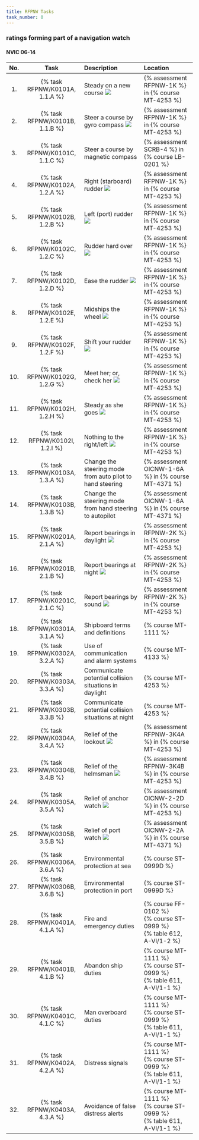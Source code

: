 ```yaml
---
title: RFPNW Tasks
task_number: 0
---
```



### ratings forming part of a navigation watch

#### NVIC 06-14

| No.   | Task | Description | Location |
|:-----:|:----:|:------------|:-------|
| 1. | {% task RFPNW/K0101A, 1.1.A %} | Steady on a new course ![]({{site.baseurl}}/assets/images/new.jpg)  | {% assessment RFPNW-1K %} in {% course MT-4253 %} |
| 2. | {% task RFPNW/K0101B, 1.1.B %} | Steer a course by gyro­ compass ![]({{site.baseurl}}/assets/images/new.jpg)  | {% assessment RFPNW-1K %} in {% course MT-4253 %} |
| 3. | {% task RFPNW/K0101C, 1.1.C %} | Steer a course by magnetic compass | {% assessment SCRB-4 %} in {% course LB-0201 %} |
| 4. | {% task RFPNW/K0102A, 1.2.A %} | Right (starboard) rudder ![]({{site.baseurl}}/assets/images/new.jpg)  | {% assessment RFPNW-1K %} in {% course MT-4253 %} |
| 5. | {% task RFPNW/K0102B, 1.2.B %} | Left (port) rudder ![]({{site.baseurl}}/assets/images/new.jpg)  | {% assessment RFPNW-1K %} in {% course MT-4253 %} |
| 6. | {% task RFPNW/K0102C, 1.2.C %} | Rudder hard over ![]({{site.baseurl}}/assets/images/new.jpg)  | {% assessment RFPNW-1K %} in {% course MT-4253 %} |
| 7. | {% task RFPNW/K0102D, 1.2.D %} | Ease the rudder ![]({{site.baseurl}}/assets/images/new.jpg)  | {% assessment RFPNW-1K %} in {% course MT-4253 %} |
| 8. | {% task RFPNW/K0102E, 1.2.E %} | Midships the wheel ![]({{site.baseurl}}/assets/images/new.jpg)  | {% assessment RFPNW-1K %} in {% course MT-4253 %} |
| 9. | {% task RFPNW/K0102F, 1.2.F %} | Shift your rudder ![]({{site.baseurl}}/assets/images/new.jpg)  | {% assessment RFPNW-1K %} in {% course MT-4253 %} |
| 10. | {% task RFPNW/K0102G, 1.2.G %} | Meet her; or, check her ![]({{site.baseurl}}/assets/images/new.jpg)  | {% assessment RFPNW-1K %} in {% course MT-4253 %} |
| 11. | {% task RFPNW/K0102H, 1.2.H %} | Steady as she goes ![]({{site.baseurl}}/assets/images/new.jpg)  | {% assessment RFPNW-1K %} in {% course MT-4253 %} |
| 12. | {% task RFPNW/K0102I, 1.2.I %} | Nothing to the right/left ![]({{site.baseurl}}/assets/images/new.jpg)  | {% assessment RFPNW-1K %} in {% course MT-4253 %} |
| 13. | {% task RFPNW/K0103A, 1.3.A %} | Change the steering mode from auto pilot to hand steering | {% assessment OICNW-1-6A %} in {% course MT-4371 %} |
| 14. | {% task RFPNW/K0103B, 1.3.B %} | Change the steering mode from hand steering to autopilot | {% assessment OICNW-1-6A %} in {% course MT-4371 %} |
| 15. | {% task RFPNW/K0201A, 2.1.A %} | Report bearings in daylight ![]({{site.baseurl}}/assets/images/new.jpg)  | {% assessment RFPNW-2K %} in {% course MT-4253 %} |
| 16. | {% task RFPNW/K0201B, 2.1.B %} | Report bearings at night ![]({{site.baseurl}}/assets/images/new.jpg)  | {% assessment RFPNW-2K %} in {% course MT-4253 %} |
| 17. | {% task RFPNW/K0201C, 2.1.C %} | Report bearings by sound ![]({{site.baseurl}}/assets/images/new.jpg)  | {% assessment RFPNW-2K %} in {% course MT-4253 %} |
| 18. | {% task RFPNW/K0301A, 3.1.A %} | Shipboard terms and definitions | {% course MT-1111 %}|
| 19. | {% task RFPNW/K0302A, 3.2.A %} | Use of communication and alarm systems | {% course MT-4133 %}|
| 20. | {% task RFPNW/K0303A, 3.3.A %} | Communicate potential collision situations in daylight | {% course MT-4253 %}|
| 21. | {% task RFPNW/K0303B, 3.3.B %} | Communicate potential collision situations at night | {% course MT-4253 %}|
| 22. | {% task RFPNW/K0304A, 3.4.A %} | Relief of the lookout ![]({{site.baseurl}}/assets/images/new.jpg)  | {% assessment RFPNW-3K4A %} in {% course MT-4253 %} |
| 23. | {% task RFPNW/K0304B, 3.4.B %} | Relief of the helmsman ![]({{site.baseurl}}/assets/images/new.jpg)  | {% assessment RFPNW-3K4B %} in {% course MT-4253 %} |
| 24. | {% task RFPNW/K0305A, 3.5.A %} | Relief of anchor watch ![]({{site.baseurl}}/assets/images/mod.jpg)  | {% assessment OICNW-2-2D %} in {% course MT-4253 %} |
| 25. | {% task RFPNW/K0305B, 3.5.B %} | Relief of port watch ![]({{site.baseurl}}/assets/images/mod.jpg)  | {% assessment OICNW-2-2A %} in {% course MT-4371 %} |
| 26. | {% task RFPNW/K0306A, 3.6.A %} | Environmental protection at sea | {% course ST-0999D %}|
| 27. | {% task RFPNW/K0306B, 3.6.B %} | Environmental protection in port | {% course ST-0999D %}|
| 28. | {% task RFPNW/K0401A, 4.1.A %} | Fire and emergency duties | {% course FF-0102 %}<br/> {% course ST-0999 %}<br/> {% table 612, A-VI/1-2 %}|
| 29. | {% task RFPNW/K0401B, 4.1.B %} | Abandon ship duties | {% course MT-1111 %}<br/> {% course ST-0999 %}<br/> {% table 611, A-VI/1-1 %}|
| 30. | {% task RFPNW/K0401C, 4.1.C %} | Man overboard duties | {% course MT-1111 %}<br/> {% course ST-0999 %}<br/> {% table 611, A-VI/1-1 %}|
| 31. | {% task RFPNW/K0402A, 4.2.A %} | Distress signals | {% course MT-1111 %}<br/> {% course ST-0999 %}<br/> {% table 611, A-VI/1-1 %}|
| 32. | {% task RFPNW/K0403A, 4.3.A %} | Avoidance of false distress alerts | {% course MT-1111 %}<br/> {% course ST-0999 %}<br/> {% table 611, A-VI/1-1 %}|
